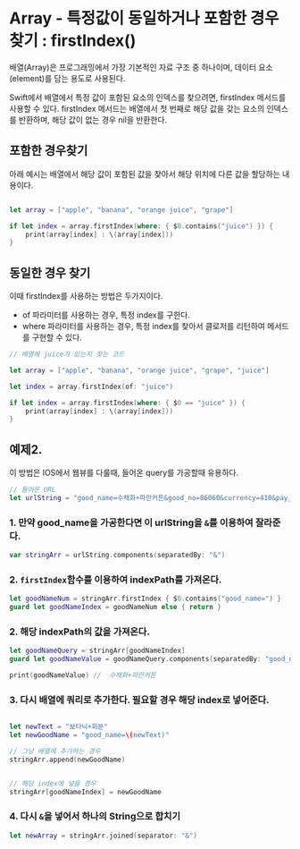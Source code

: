 # Array - 특정값이 동일하거나 포함한 경우 찾기 :  firstIndex()

배열(Array)은 프로그래밍에서 가장 기본적인 자료 구조 중 하나이며, 데이터 요소(element)를 담는 용도로 사용된다.

Swift에서 배열에서 특정 값이 포함된 요소의 인덱스를 찾으려면, firstIndex 메서드를 사용할 수 있다. firstIndex 메서드는 배열에서 첫 번째로 해당 값을 갖는 요소의 인덱스를 반환하며, 해당 값이 없는 경우 nil을 반환한다.


## 포함한 경우찾기
아래 예시는 배열에서 해당 값이 포함된 값을 찾아서 해당 위치에 다른 값을 할당하는 내용이다.
```swift

let array = ["apple", "banana", "orange juice", "grape"]

if let index = array.firstIndex(where: { $0.contains("juice") }) { 
    print(array[index] : \(array[index]))
}
```


## 동일한 경우 찾기

이때 firstIndex를 사용하는 방법은 두가지이다. 

- of 파라미터를 사용하는 경우, 특정 index를 구한다. 
- where 파라미터를 사용하는 경우, 특정 index를 찾아서 클로저를 리턴하여 메서드를 구현할 수 있다.  


  
```swift
// 배열에 juice가 있는지 찾는 코드

let array = ["apple", "banana", "orange juice", "grape", "juice"]

let index = array.firstIndex(of: "juice")

if let index = array.firstIndex(where: { $0 == "juice" }) {
    print(array[index] : \(array[index]))
}

```



## 예제2. 
이 방법은 IOS에서 웹뷰를 다룰때, 들어온 query를 가공할때 유용하다.


```swift
// 들어온 URL
let urlString = "good_name=수채화+파란커튼&good_no=86060&currency=410&pay_method=CARD&site_name=HootTown&shop_name=GeekCode&buyr_name=isID&buyr_tel1=01022073306"
```

### 1. 만약 good_name을 가공한다면 이 urlString을 `&`를 이용하여 잘라준다.

```swift
var stringArr = urlString.components(separatedBy: "&")
```


### 2. `firstIndex`함수를 이용하여 indexPath를 가져온다.

```swift
let goodNameNum = stringArr.firstIndex { $0.contains("good_name=") }
guard let goodNameIndex = goodNameNum else { return }

```
### 2. 해당 indexPath의 값을 가져온다.


```swift
let goodNameQuery = stringArr[goodNameIndex]
guard let goodNameValue = goodNameQuery.components(separatedBy: "good_name=").last else { return }

print(goodNameValue) //  수채화+파란커튼
```

### 3. 다시 배열에 쿼리로 추가한다. 필요할 경우 해당 index로 넣어준다.
```swift

let newText = "보타닉+화분"
let newGoodName = "good_name=\(newText)"

// 그냥 배열에 추가하는 경우
stringArr.append(newGoodName)


// 해당 index에 넣을 경우
stringArr[goodNameIndex] = newGoodName
```

### 4. 다시 `&`을 넣어서 하나의 String으로 합치기

```swift
let newArray = stringArr.joined(separator: "&")
```
